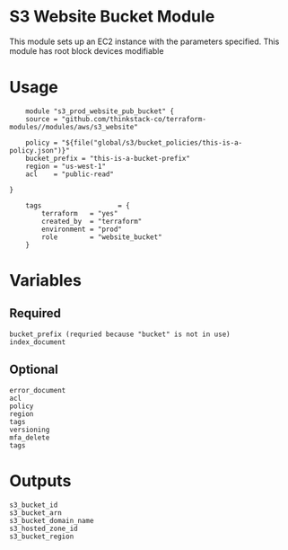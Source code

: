 S3 Website Bucket Module
=================

This module sets up an EC2 instance with the parameters specified. This module has root block devices modifiable


# Usage
        module "s3_prod_website_pub_bucket" {
        source = "github.com/thinkstack-co/terraform-modules//modules/aws/s3_website"
        
        policy = "${file("global/s3/bucket_policies/this-is-a-policy.json")}"
        bucket_prefix = "this-is-a-bucket-prefix"
        region = "us-west-1"
        acl    = "public-read"
        
    }

        tags                   = {
            terraform   = "yes"
            created_by  = "terraform"
            environment = "prod"
            role        = "website_bucket"
        }

# Variables
## Required
    bucket_prefix (requried because "bucket" is not in use)
    index_document


## Optional
    error_document
    acl
    policy
    region
    tags
    versioning
    mfa_delete
    tags


# Outputs
    s3_bucket_id
    s3_bucket_arn
    s3_bucket_domain_name
    s3_hosted_zone_id
    s3_bucket_region
